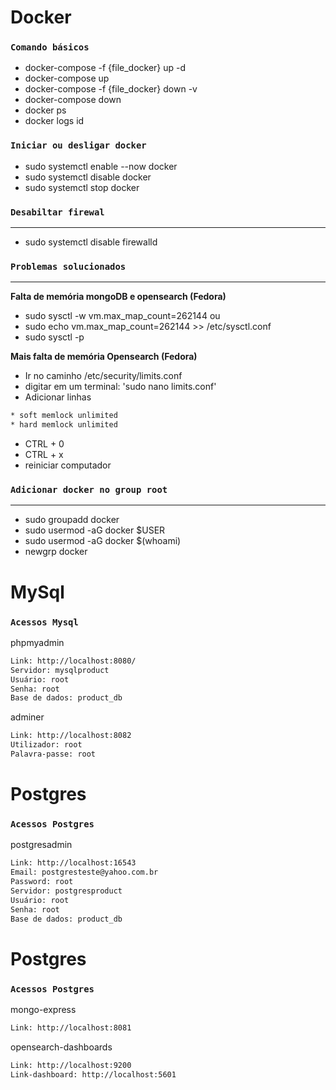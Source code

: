 # Docker

### **`Comando básicos`**

* docker-compose -f {file_docker} up -d
* docker-compose up
* docker-compose -f {file_docker} down -v
* docker-compose down
* docker ps
* docker logs id

### **`Iniciar ou desligar docker`**

* sudo systemctl enable --now docker
* sudo systemctl disable docker
* sudo systemctl stop docker

### **`Desabiltar firewal`**
---

* sudo systemctl disable firewalld

### **`Problemas solucionados`**
---

**Falta de memória mongoDB e opensearch (Fedora)**
* sudo sysctl -w vm.max_map_count=262144 ou
* sudo echo vm.max_map_count=262144 >> /etc/sysctl.conf
* sudo sysctl -p

**Mais falta de memória Opensearch (Fedora)**
* Ir no caminho /etc/security/limits.conf
* digitar em um terminal: 'sudo nano limits.conf'
* Adicionar linhas

```bash
* soft memlock unlimited
* hard memlock unlimited
```

* CTRL + 0
* CTRL + x
* reiniciar computador

### **`Adicionar docker no group root`**
---

* sudo groupadd docker
* sudo usermod -aG docker $USER
* sudo usermod -aG docker $(whoami)
* newgrp docker

# MySql

### **`Acessos Mysql`**

phpmyadmin

```bash
Link: http://localhost:8080/
Servidor: mysqlproduct
Usuário: root
Senha: root
Base de dados: product_db
```

adminer

```bash
Link: http://localhost:8082
Utilizador: root
Palavra-passe: root
```

# Postgres

### **`Acessos Postgres`**

postgresadmin

```bash
Link: http://localhost:16543
Email: postgresteste@yahoo.com.br
Password: root
Servidor: postgresproduct
Usuário: root
Senha: root
Base de dados: product_db
```
# Postgres

### **`Acessos Postgres`**

mongo-express

```bash
Link: http://localhost:8081
```

opensearch-dashboards

```bash
Link: http://localhost:9200
Link-dashboard: http://localhost:5601
```